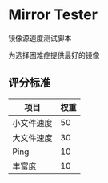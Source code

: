 # Mirror Tester
镜像源速度测试脚本

为选择困难症提供最好的镜像

## 评分标准

| 项目 | 权重 |
| --- | --- |
| 小文件速度 | 50 |
| 大文件速度 | 30 |
| Ping | 10 |
| 丰富度 | 10 |
